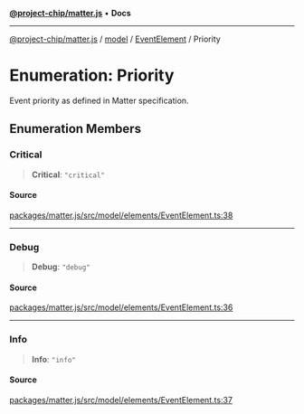 [**@project-chip/matter.js**](../../../../README.md) • **Docs**

***

[@project-chip/matter.js](../../../../modules.md) / [model](../../../README.md) / [EventElement](../README.md) / Priority

# Enumeration: Priority

Event priority as defined in Matter specification.

## Enumeration Members

### Critical

> **Critical**: `"critical"`

#### Source

[packages/matter.js/src/model/elements/EventElement.ts:38](https://github.com/project-chip/matter.js/blob/7a8cbb56b87d4ccf34bec5a9a95ab40a1711324f/packages/matter.js/src/model/elements/EventElement.ts#L38)

***

### Debug

> **Debug**: `"debug"`

#### Source

[packages/matter.js/src/model/elements/EventElement.ts:36](https://github.com/project-chip/matter.js/blob/7a8cbb56b87d4ccf34bec5a9a95ab40a1711324f/packages/matter.js/src/model/elements/EventElement.ts#L36)

***

### Info

> **Info**: `"info"`

#### Source

[packages/matter.js/src/model/elements/EventElement.ts:37](https://github.com/project-chip/matter.js/blob/7a8cbb56b87d4ccf34bec5a9a95ab40a1711324f/packages/matter.js/src/model/elements/EventElement.ts#L37)
